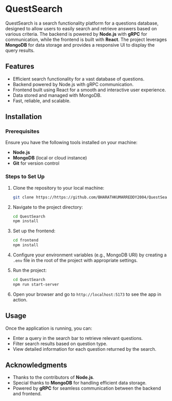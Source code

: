 # QuestSearch

QuestSearch is a search functionality platform for a questions database, designed to allow users to easily search and retrieve answers based on various criteria. The backend is powered by **Node.js** with **gRPC** for communication, while the frontend is built with **React**. The project leverages **MongoDB** for data storage and provides a responsive UI to display the query results.

## Features
- Efficient search functionality for a vast database of questions.
- Backend powered by Node.js with gRPC communication.
- Frontend built using React for a smooth and interactive user experience.
- Data stored and managed with MongoDB.
- Fast, reliable, and scalable.

## Installation

### Prerequisites

Ensure you have the following tools installed on your machine:
- **Node.js**
- **MongoDB** (local or cloud instance)
- **Git** for version control

### Steps to Set Up

1. Clone the repository to your local machine:
    ```bash
    git clone https://https://github.com/BHARATHKUMARREDDY2004/QuestSearch
    ```

2. Navigate to the project directory:
    ```bash
    cd QuestSearch
    npm install
    ```

3. Set up the frontend:
    ```bash
    cd frontend
    npm install
    ```

5. Configure your environment variables (e.g., MongoDB URI) by creating a `.env` file in the root of the project with appropriate settings.

6. Run the project:
      ```bash
      cd QuestSearch
      npm run start-server
      ```

7. Open your browser and go to `http://localhost:5173` to see the app in action.

## Usage

Once the application is running, you can:
- Enter a query in the search bar to retrieve relevant questions.
- Filter search results based on question type.
- View detailed information for each question returned by the search.

## Acknowledgments

- Thanks to the contributors of **Node.js**.
- Special thanks to **MongoDB** for handling efficient data storage.
- Powered by **gRPC** for seamless communication between the backend and frontend.
